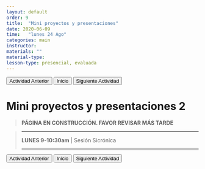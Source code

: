 ```yaml
---
layout: default
order: 9
title:  "Mini proyectos y presentaciones"
date: 2020-06-09
time:   "lunes 24 Ago"
categories: main
instructor: 
materials: ""
material-type:
lesson-type: presencial, evaluada
---
```

<a href="https://pesalerno.github.io/genetica-ago-2020/main/2020/08/01/8_alineamiento.html"><button>Actividad Anterior</button></a>		<a href="https://pesalerno.github.io/genetica-ago-2020/"><button>Inicio</button></a>    <a href="https://pesalerno.github.io/genetica-ago-2020/main/2020/06/10/10_genomica-1.html"><button>Siguiente Actividad</button></a>

# Mini proyectos y presentaciones 2

>**PÁGINA EN CONSTRUCCIÓN. FAVOR REVISAR MÁS TARDE**


> -------------------
> 
> **LUNES 9-10:30am** | Sesión Sicrónica
> 
> ------------------------
 
<a href="https://pesalerno.github.io/genetica-ago-2020/main/2020/08/01/8_alineamiento.html"><button>Actividad Anterior</button></a>		<a href="https://pesalerno.github.io/genetica-ago-2020/"><button>Inicio</button></a>    <a href="https://pesalerno.github.io/genetica-ago-2020/main/2020/06/10/10_genomica-1.html"><button>Siguiente Actividad</button></a>
